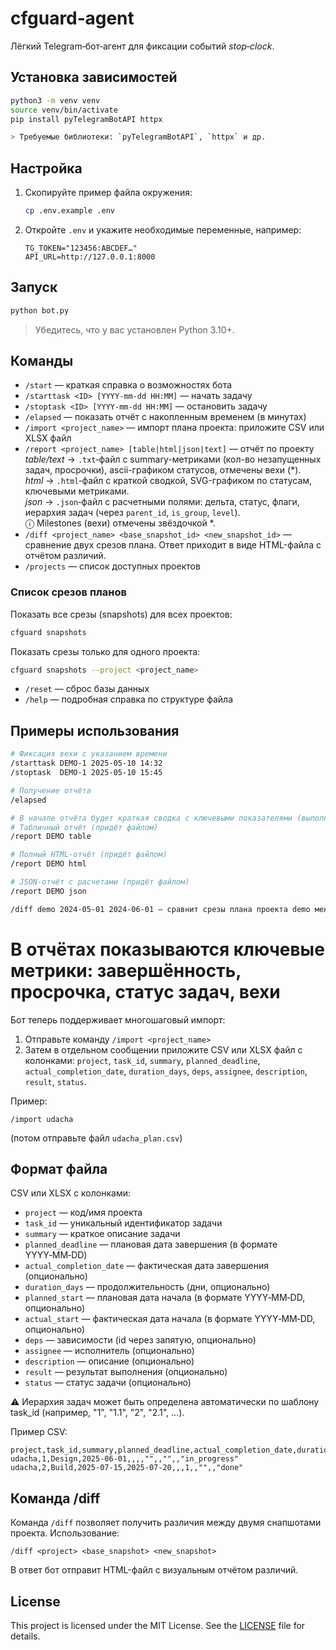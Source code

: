 # cfguard‑agent

Лёгкий Telegram‑бот‑агент для фиксации событий *stop‑clock*.

## Установка зависимостей

```bash
python3 -m venv venv
source venv/bin/activate
pip install pyTelegramBotAPI httpx

> Требуемые библиотеки: `pyTelegramBotAPI`, `httpx` и др.
```

## Настройка

1. Скопируйте пример файла окружения:
   ```bash
   cp .env.example .env
   ```
2. Откройте `.env` и укажите необходимые переменные, например:
   ```env
   TG_TOKEN="123456:ABCDEF…"
   API_URL=http://127.0.0.1:8000
   ```

## Запуск

```bash
python bot.py
```

> Убедитесь, что у вас установлен Python 3.10+.

## Команды

* `/start` — краткая справка о возможностях бота
* `/starttask <ID> [YYYY‑mm‑dd HH:MM]` — начать задачу
* `/stoptask <ID> [YYYY‑mm‑dd HH:MM]` — остановить задачу
* `/elapsed` — показать отчёт с накопленным временем (в минутах)
* `/import <project_name>` — импорт плана проекта: приложите CSV или XLSX файл
* `/report <project_name> [table|html|json|text]` — отчёт по проекту  
  *table/text* → `.txt`‑файл с summary-метриками (кол-во незапущенных задач, просрочки), ascii-графиком статусов, отмечены вехи (*).  
*html*  → `.html`‑файл с краткой сводкой, SVG-графиком по статусам, ключевыми метриками.  
  *json*  → `.json`‑файл с расчетными полями: дельта, статус, флаги, иерархия задач (через `parent_id`, `is_group`, `level`).  
  ⓘ Milestones (вехи) отмечены звёздочкой *.
* `/diff <project_name> <base_snapshot_id> <new_snapshot_id>` — сравнение двух срезов плана. Ответ приходит в виде HTML-файла с отчётом различий.
* `/projects` — список доступных проектов

### Список срезов планов

Показать все срезы (snapshots) для всех проектов:
```bash
cfguard snapshots
```

Показать срезы только для одного проекта:
```bash
cfguard snapshots --project <project_name>
```

* `/reset` — сброс базы данных
* `/help` — подробная справка по структуре файла

## Примеры использования

```bash
# Фиксация вехи с указанием времени
/starttask DEMO-1 2025-05-10 14:32
/stoptask  DEMO-1 2025-05-10 15:45

# Получение отчёта
/elapsed
```

```bash
# В начале отчёта будет краткая сводка с ключевыми показателями (выполнено, в работе, не начато, просрочено)
# Табличный отчёт (придёт файлом)
/report DEMO table

# Полный HTML‑отчёт (придёт файлом)
/report DEMO html

# JSON-отчёт с расчетами (придёт файлом)
/report DEMO json
```

```bash
/diff demo 2024-05-01 2024-06-01 — сравнит срезы плана проекта demo между 1 мая и 1 июня 2024 года.
```

# В отчётах показываются ключевые метрики: завершённость, просрочка, статус задач, вехи

Бот теперь поддерживает многошаговый импорт:
1. Отправьте команду `/import <project_name>`
2. Затем в отдельном сообщении приложите CSV или XLSX файл с колонками:
   `project`, `task_id`, `summary`, `planned_deadline`, `actual_completion_date`, `duration_days`, `deps`, `assignee`, `description`, `result`, `status`.

Пример:
```
/import udacha
```
(потом отправьте файл `udacha_plan.csv`)

## Формат файла

CSV или XLSX с колонками:
- `project` — код/имя проекта
- `task_id` — уникальный идентификатор задачи
- `summary` — краткое описание задачи
- `planned_deadline` — плановая дата завершения (в формате YYYY‑MM‑DD)
- `actual_completion_date` — фактическая дата завершения (опционально)
- `duration_days` — продолжительность (дни, опционально)
- `planned_start` — плановая дата начала (в формате YYYY‑MM‑DD, опционально)
- `actual_start` — фактическая дата начала (в формате YYYY‑MM‑DD, опционально)
- `deps` — зависимости (id через запятую, опционально)
- `assignee` — исполнитель (опционально)
- `description` — описание (опционально)
- `result` — результат выполнения (опционально)
- `status` — статус задачи (опционально)

⚠️ Иерархия задач может быть определена автоматически по шаблону task_id (например, "1", "1.1", "2", "2.1", …).

Пример CSV:
```
project,task_id,summary,planned_deadline,actual_completion_date,duration_days,deps,assignee,description,result,status
udacha,1,Design,2025-06-01,,,,"",,"",,"in_progress"
udacha,2,Build,2025-07-15,2025-07-20,,,1,,"",,"done"
```

## Команда /diff

Команда `/diff` позволяет получить различия между двумя снапшотами проекта.
Использование:
```
/diff <project> <base_snapshot> <new_snapshot>
```

В ответ бот отправит HTML-файл с визуальным отчётом различий.

## License

This project is licensed under the MIT License. See the [LICENSE](LICENSE) file for details.

